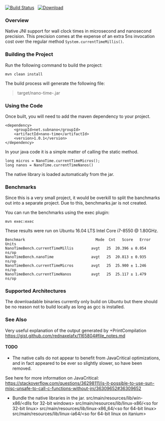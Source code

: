 [![Build Status](https://travis-ci.org/nano-io/nano-time.svg?branch=master)](https://travis-ci.org/nano-io/nano-time) &nbsp; [ ![Download](https://api.bintray.com/packages/nano-io/release/nano-time/images/download.svg) ](https://bintray.com/nano-io/release/nano-time/_latestVersion)

### Overview
Native JNI support for wall clock times in microsecond and nanosecond precision.
This precision comes at the expense of an extra 5ns invocation cost over the regular method `System.currentTimeMillis()`.

### Building the Project
Run the following command to build the project:

```
mvn clean install
```

The build process will generate the following file:

> target/nano-time-<version>.jar

### Using the Code

Once built, you will need to add the maven dependency to your project.

```
<dependency>
    <groupId>net.subnano</groupId>
    <artifactId>nano-time</artifactId>
    <version>1.0.1</version>
</dependency>
```

In your java code it is a simple matter of calling the static method.

```
long micros = NanoTime.currentTimeMicros();
long nanos = NanoTime.currentTimeNanos()
```
The native library is loaded automatically from the jar.

### Benchmarks

Since this is a very small project, it would be overkill to split the banchmarks out into a separate project.
Due to this, benchmarks.jar is not created.

You can run the benchmarks using the exec plugin:

```
mvn exec:exec
```
These results were run on Ubuntu 16.04 LTS Intel Core i7-8550 @ 1.80GHz.

```
Benchmark                                Mode  Cnt   Score   Error  Units
NanoTimeBench.currentTimeMillis        avgt   25  20.396 ± 0.054  ns/op
NanoTimeBench.nanoTime                 avgt   25  20.813 ± 0.935  ns/op
NanoTimeBench.currentTimeMicros        avgt   25  25.900 ± 1.246  ns/op
NanoTimeBench.currentTimeNanos         avgt   25  25.117 ± 1.479  ns/op
```

### Supported Architectures
The downloadable binaries currently only build on *Ubuntu* but there should be no reason not to build locally as long as gcc is installed.

### See Also

Very useful explanation of the output generated by +PrintCompilation
https://gist.github.com/rednaxelafx/1165804#file_notes.md

#### TODO
 - The native calls do not appear to benefit from JavaCritical optimizations, and in fact appeared to be ever so slightly slower, so have been removed.

See here for more information on JavaCritical:
https://stackoverflow.com/questions/36298111/is-it-possible-to-use-sun-misc-unsafe-to-call-c-functions-without-jni/36309652#36309652

- Bundle the native libraries in the jar.
    src/main/resources/lib/win-x86/<dlls for 32-bit windows>
    src/main/resources/lib/linux-x86/<so for 32-bit linux>
    src/main/resources/lib/linux-x86_64/<so for 64-bit linux>
    src/main/resources/lib/linux-ia64/<so for 64-bit linux on itanium>
